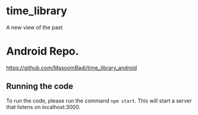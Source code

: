 # time_library
A new view of the past

# Android Repo.
https://github.com/MasoomBadi/time_library_android

## Running the code
To run the code, please run the command `npm start`. This will start a server that listens on localhost:3000.